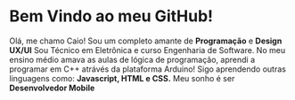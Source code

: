 # Bem Vindo ao meu GitHub!

Olá, me chamo Caio!
Sou um completo amante de **Programação** e **Design UX/UI**
Sou Técnico em Eletrônica e curso Engenharia de Software.
No meu ensino médio amava as aulas de lógica de programação, aprendi a programar em C++ atrávés da plataforma Arduino!
Sigo aprendendo outras linguagens como: **Javascript, HTML e CSS.**
Meu sonho é ser **Desenvolvedor Mobile**
